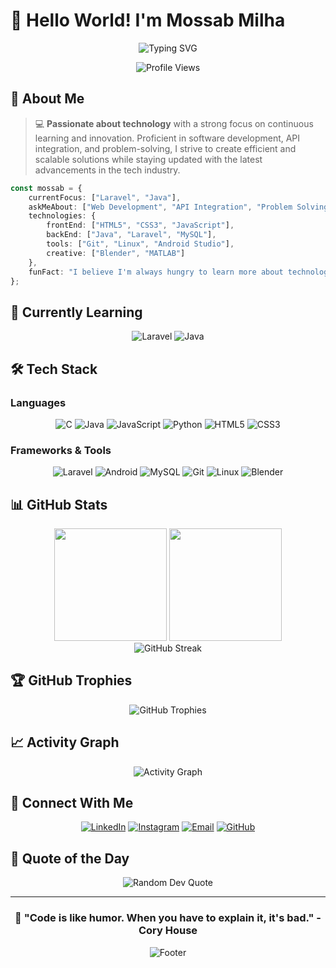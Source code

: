 # 👋 Hello World! I'm **Mossab Milha**

<div align="center">
  
  ![Typing SVG](https://readme-typing-svg.herokuapp.com?font=Fira+Code&size=30&duration=3000&pause=1000&color=00D4FF&center=true&vCenter=true&width=600&lines=Full+Stack+Developer;Technology+Enthusiast;Continuous+Learner;Problem+Solver;Innovation+Driven)
  
  <img src="https://komarev.com/ghpvc/?username=mmilha&label=Profile%20Views&color=brightgreen&style=for-the-badge" alt="Profile Views" />
  
</div>

## 🚀 About Me

> 💻 **Passionate about technology** with a strong focus on continuous learning and innovation. Proficient in software development, API integration, and problem-solving, I strive to create efficient and scalable solutions while staying updated with the latest advancements in the tech industry.

```typescript
const mossab = {
    currentFocus: ["Laravel", "Java"],
    askMeAbout: ["Web Development", "API Integration", "Problem Solving"],
    technologies: {
        frontEnd: ["HTML5", "CSS3", "JavaScript"],
        backEnd: ["Java", "Laravel", "MySQL"],
        tools: ["Git", "Linux", "Android Studio"],
        creative: ["Blender", "MATLAB"]
    },
    funFact: "I believe I'm always hungry to learn more about technology 🍕➡️💻"
};
```

## 🌱 Currently Learning

<div align="center">
  
  <img src="https://img.shields.io/badge/Laravel-FF2D20?style=for-the-badge&logo=laravel&logoColor=white" alt="Laravel" />
  <img src="https://img.shields.io/badge/Java-ED8B00?style=for-the-badge&logo=openjdk&logoColor=white" alt="Java" />
  
</div>

## 🛠️ Tech Stack

### Languages
<div align="center">
  
  ![C](https://img.shields.io/badge/C-00599C?style=for-the-badge&logo=c&logoColor=white)
  ![Java](https://img.shields.io/badge/Java-ED8B00?style=for-the-badge&logo=openjdk&logoColor=white)
  ![JavaScript](https://img.shields.io/badge/JavaScript-F7DF1E?style=for-the-badge&logo=javascript&logoColor=black)
  ![Python](https://img.shields.io/badge/Python-3776AB?style=for-the-badge&logo=python&logoColor=white)
  ![HTML5](https://img.shields.io/badge/HTML5-E34F26?style=for-the-badge&logo=html5&logoColor=white)
  ![CSS3](https://img.shields.io/badge/CSS3-1572B6?style=for-the-badge&logo=css3&logoColor=white)
  
</div>

### Frameworks & Tools
<div align="center">
  
  ![Laravel](https://img.shields.io/badge/Laravel-FF2D20?style=for-the-badge&logo=laravel&logoColor=white)
  ![Android](https://img.shields.io/badge/Android-3DDC84?style=for-the-badge&logo=android&logoColor=white)
  ![MySQL](https://img.shields.io/badge/MySQL-00000F?style=for-the-badge&logo=mysql&logoColor=white)
  ![Git](https://img.shields.io/badge/Git-F05032?style=for-the-badge&logo=git&logoColor=white)
  ![Linux](https://img.shields.io/badge/Linux-FCC624?style=for-the-badge&logo=linux&logoColor=black)
  ![Blender](https://img.shields.io/badge/blender-%23F5792A.svg?style=for-the-badge&logo=blender&logoColor=white)
  
</div>

## 📊 GitHub Stats

<div align="center">
  
  <img height="180em" src="https://github-readme-stats.vercel.app/api?username=mmilha&show_icons=true&theme=tokyonight&include_all_commits=true&count_private=true"/>
  <img height="180em" src="https://github-readme-stats.vercel.app/api/top-langs/?username=mmilha&layout=compact&langs_count=8&theme=tokyonight"/>
  
</div>

<div align="center">
  
  <img src="https://github-readme-streak-stats.herokuapp.com/?user=mmilha&theme=tokyonight" alt="GitHub Streak" />
  
</div>

## 🏆 GitHub Trophies

<div align="center">
  
  <img src="https://github-profile-trophy.vercel.app/?username=MMILHA&theme=tokyonight&no-frame=false&no-bg=false&margin-w=4" alt="GitHub Trophies" />
  
</div>

## 📈 Activity Graph

<div align="center">
  
  <img src="https://github-readme-activity-graph.vercel.app/graph?username=mmilha&theme=tokyo-night&hide_border=true" alt="Activity Graph" />
  
</div>

## 🤝 Connect With Me

<div align="center">
  
  [![LinkedIn](https://img.shields.io/badge/LinkedIn-0077B5?style=for-the-badge&logo=linkedin&logoColor=white)](https://www.linkedin.com/in/mossab-milha-190638260/)
  [![Instagram](https://img.shields.io/badge/Instagram-E4405F?style=for-the-badge&logo=instagram&logoColor=white)](https://www.instagram.com/mossab_milha/)
  [![Email](https://img.shields.io/badge/Email-D14836?style=for-the-badge&logo=gmail&logoColor=white)](mailto:mossabmilha.m@gmail.com)
  [![GitHub](https://img.shields.io/badge/GitHub-100000?style=for-the-badge&logo=github&logoColor=white)](https://github.com/MossabMilha)
  
</div>

## 💭 Quote of the Day

<div align="center">
  
  <img src="https://quotes-github-readme.vercel.app/api?type=horizontal&theme=tokyonight" alt="Random Dev Quote" />
  
</div>

---

<div align="center">
  
  ### 🌟 "Code is like humor. When you have to explain it, it's bad." - Cory House
  
  <img src="https://capsule-render.vercel.app/api?type=waving&color=gradient&height=100&section=footer&animation=twinkling" alt="Footer" />
  
</div>
